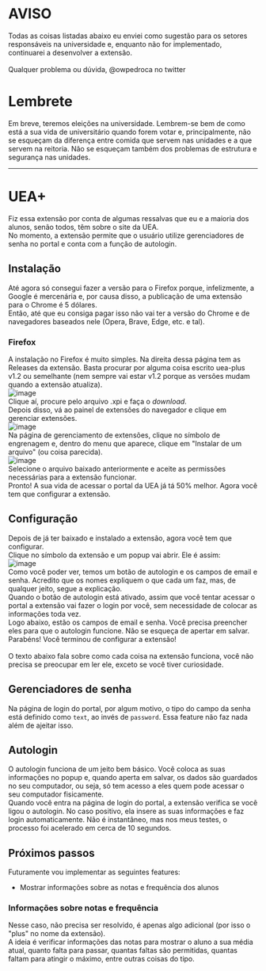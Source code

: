 # AVISO

Todas as coisas listadas abaixo eu enviei como sugestão para os setores
responsáveis na universidade e, enquanto não for implementado, 
continuarei a desenvolver a extensão. \
\
Qualquer problema ou dúvida, @owpedroca no twitter

# Lembrete

Em breve, teremos eleições na universidade. Lembrem-se bem de como está a sua
vida de universitário quando forem votar e, principalmente, não se esqueçam da
diferença entre comida que servem nas unidades e a que servem na reitoria.
Não se esqueçam também dos problemas de estrutura e segurança nas unidades.

---

# UEA+

Fiz essa extensão por conta de algumas ressalvas que eu e a maioria dos 
alunos, senão todos, têm sobre o site da UEA.\
No momento, a extensão permite que o usuário utilize gerenciadores de senha
no portal e conta com a função de autologin.

## Instalação

Até agora só consegui fazer a versão para o Firefox porque, infelizmente, 
a Google é mercenária e, por causa disso, a publicação de uma extensão para
o Chrome é 5 dólares.\
Então, até que eu consiga pagar isso não vai ter a
versão do Chrome e de navegadores baseados nele (Opera, Brave, Edge, etc. e tal).

### Firefox

A instalação no Firefox é muito simples. Na direita dessa página tem as
Releases da extensão. Basta procurar por alguma coisa escrito uea-plus v1.2
ou semelhante (nem sempre vai estar v1.2 porque as versões mudam quando a
extensão atualiza).\
![image](https://github.com/user-attachments/assets/11393401-6ba0-4ccb-91ac-c50875c9d1e5) \
Clique aí, procure pelo arquivo .xpi e faça o _download_.\
Depois disso, vá ao painel de extensões do navegador e clique em 
gerenciar extensões.\
![image](https://github.com/user-attachments/assets/c3df18b3-e5c5-485e-9bb1-d95c8b599e60) \
Na página de gerenciamento de extensões, clique no símbolo de engrenagem e,
dentro do menu que aparece, clique em "Instalar de um arquivo" (ou coisa
parecida).\
![image](https://github.com/user-attachments/assets/fd7eed87-2e30-4225-9bcc-a1455067f821) \
Selecione o arquivo baixado anteriormente e aceite as permissões necessárias
para a extensão funcionar.\
Pronto! A sua vida de acessar o portal da UEA já tá 50% melhor. Agora você tem
que configurar a extensão.

## Configuração

Depois de já ter baixado e instalado a extensão, agora você tem que configurar.\
Clique no símbolo da extensão e um popup vai abrir. Ele é assim:\
![image](https://github.com/user-attachments/assets/3d5ffd78-c7af-44d7-a9bb-8c9c3007bfe0) \
Como você poder ver, temos um botão de autologin e os campos de email e senha.
Acredito que os nomes expliquem o que cada um faz, mas, de qualquer jeito, 
segue a explicação.\
Quando o botão de autologin está ativado, assim que você tentar acessar o portal
a extensão vai fazer o login por você, sem necessidade de colocar as informações
toda vez.\
Logo abaixo, estão os campos de email e senha. Você precisa preencher eles para
que o autologin funcione. Não se esqueça de apertar em salvar.\
Parabéns! Você terminou de configurar a extensão!\
\
O texto abaixo fala sobre como cada coisa na extensão funciona, você não precisa
se preocupar em ler ele, exceto se você tiver curiosidade.

## Gerenciadores de senha

Na página de login do portal, por algum motivo, o tipo do campo da senha 
está definido como `text`, ao invés de `password`. Essa feature não faz 
nada além de ajeitar isso.

## Autologin

O autologin funciona de um jeito bem básico. Você coloca as suas informações
no popup e, quando aperta em salvar, os dados são guardados no seu computador,
ou seja, só tem acesso a eles quem pode acessar o seu computador fisicamente.\
Quando você entra na página de login do portal, a extensão verifica se você
ligou o autologin. No caso positivo, ela insere as suas informações e faz login
automaticamente. Não é instantâneo, mas nos meus testes, o processo foi
acelerado em cerca de 10 segundos.

## Próximos passos

Futuramente vou implementar as seguintes features:
* Mostrar informações sobre as notas e frequência dos alunos

### Informações sobre notas e frequência

Nesse caso, não precisa ser resolvido, é apenas algo adicional (por isso 
o "plus" no nome da extensão).\
A ideia é verificar informações das notas para mostrar o aluno a sua 
média atual, quanto falta para passar, quantas faltas são permitidas, 
quantas faltam para atingir o máximo, entre outras coisas do tipo.
